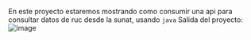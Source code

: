 En este proyecto estaremos mostrando como consumir una api para consultar datos de ruc desde la sunat, usando ```java``` 
Salida del proyecto:
![image](https://github.com/user-attachments/assets/017fc807-c1f2-47c3-893a-4cdb843302c0)

